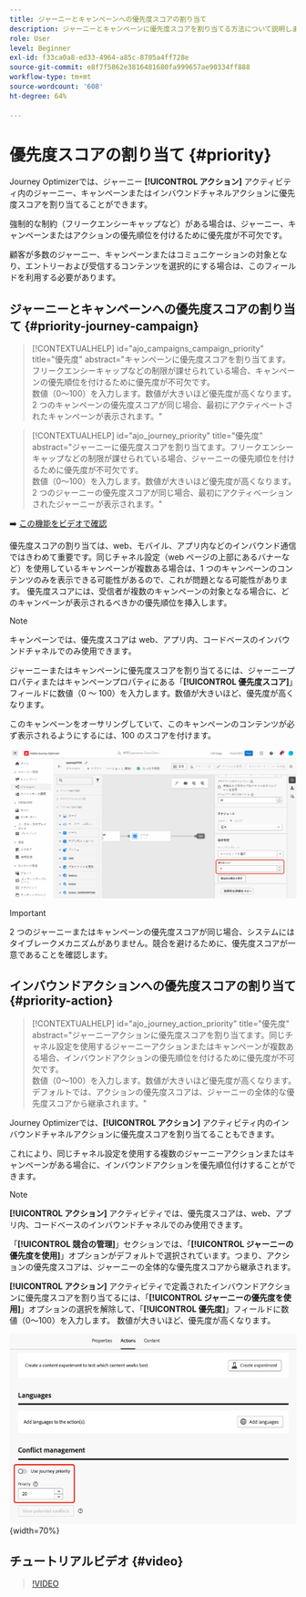 ```yaml
---
title: ジャーニーとキャンペーンへの優先度スコアの割り当て
description: ジャーニーとキャンペーンに優先度スコアを割り当てる方法について説明します。
role: User
level: Beginner
exl-id: f33ca0a8-ed33-4964-a85c-8705a4ff728e
source-git-commit: e8f7f5862e3816481680fa999657ae90334ff888
workflow-type: tm+mt
source-wordcount: '608'
ht-degree: 64%

---
```


# 優先度スコアの割り当て {#priority}

Journey Optimizerでは、ジャーニー **[!UICONTROL アクション]** アクティビティ内のジャーニー、キャンペーンまたはインバウンドチャネルアクションに優先度スコアを割り当てることができます。

強制的な制約（フリークエンシーキャップなど）がある場合は、ジャーニー、キャンペーンまたはアクションの優先順位を付けるために優先度が不可欠です。

顧客が多数のジャーニー、キャンペーンまたはコミュニケーションの対象となり、エントリーおよび受信するコンテンツを選択的にする場合は、このフィールドを利用する必要があります。

## ジャーニーとキャンペーンへの優先度スコアの割り当て {#priority-journey-campaign}

>[!CONTEXTUALHELP]
>id="ajo_campaigns_campaign_priority"
>title="優先度"
>abstract="キャンペーンに優先度スコアを割り当てます。フリークエンシーキャップなどの制限が課せられている場合、キャンペーンの優先順位を付けるために優先度が不可欠です。</br>数値（0～100）を入力します。数値が大きいほど優先度が高くなります。2 つのキャンペーンの優先度スコアが同じ場合、最初にアクティベートされたキャンペーンが表示されます。"

>[!CONTEXTUALHELP]
>id="ajo_journey_priority"
>title="優先度"
>abstract="ジャーニーに優先度スコアを割り当てます。フリークエンシーキャップなどの制限が課せられている場合、ジャーニーの優先順位を付けるために優先度が不可欠です。</br>数値（0～100）を入力します。数値が大きいほど優先度が高くなります。2 つのジャーニーの優先度スコアが同じ場合、最初にアクティベーションされたジャーニーが表示されます。"

➡️ [この機能をビデオで確認](#video)

優先度スコアの割り当ては、web、モバイル、アプリ内などのインバウンド通信ではきわめて重要です。同じチャネル設定（web ページの上部にあるバナーなど）を使用しているキャンペーンが複数ある場合は、1 つのキャンペーンのコンテンツのみを表示できる可能性があるので、これが問題となる可能性があります。 優先度スコアには、受信者が複数のキャンペーンの対象となる場合に、どのキャンペーンが表示されるべきかの優先順位を挿入します。

>[!NOTE]
>
>キャンペーンでは、優先度スコアは web、アプリ内、コードベースのインバウンドチャネルでのみ使用できます。

ジャーニーまたはキャンペーンに優先度スコアを割り当てるには、ジャーニープロパティまたはキャンペーンプロパティにある「**[!UICONTROL 優先度スコア]**」フィールドに数値（0 ～ 100）を入力します。数値が大きいほど、優先度が高くなります。

このキャンペーンをオーサリングしていて、このキャンペーンのコンテンツが必ず表示されるようにするには、100 のスコアを付けます。

![](assets/priority-score.png)

>[!IMPORTANT]
>
>2 つのジャーニーまたはキャンペーンの優先度スコアが同じ場合、システムにはタイブレークメカニズムがありません。競合を避けるために、優先度スコアが一意であることを確認します。

## インバウンドアクションへの優先度スコアの割り当て {#priority-action}

>[!CONTEXTUALHELP]
>id="ajo_journey_action_priority"
>title="優先度"
>abstract="ジャーニーアクションに優先度スコアを割り当てます。同じチャネル設定を使用するジャーニーアクションまたはキャンペーンが複数ある場合、インバウンドアクションの優先順位を付けるために優先度が不可欠です。</br>数値（0～100）を入力します。数値が大きいほど優先度が高くなります。デフォルトでは、アクションの優先度スコアは、ジャーニーの全体的な優先度スコアから継承されます。"

Journey Optimizerでは、**[!UICONTROL アクション]** アクティビティ内のインバウンドチャネルアクションに優先度スコアを割り当てることもできます。

これにより、同じチャネル設定を使用する複数のジャーニーアクションまたはキャンペーンがある場合に、インバウンドアクションを優先順位付けすることができます。

>[!NOTE]
>
>**[!UICONTROL アクション]** アクティビティでは、優先度スコアは、web、アプリ内、コードベースのインバウンドチャネルでのみ使用できます。

「**[!UICONTROL 競合の管理]**」セクションでは、「**[!UICONTROL ジャーニーの優先度を使用]**」オプションがデフォルトで選択されています。つまり、アクションの優先度スコアは、ジャーニーの全体的な優先度スコアから継承されます。

**[!UICONTROL アクション]** アクティビティで定義されたインバウンドアクションに優先度スコアを割り当てるには、「**[!UICONTROL ジャーニーの優先度を使用]**」オプションの選択を解除して、「**[!UICONTROL 優先度]**」フィールドに数値（0～100）を入力します。 数値が大きいほど、優先度が高くなります。

![](assets/action-journey-priority-score.png){width=70%}

## チュートリアルビデオ {#video}

>[!VIDEO](https://video.tv.adobe.com/v/3445002?quality=12&captions=jpn)

